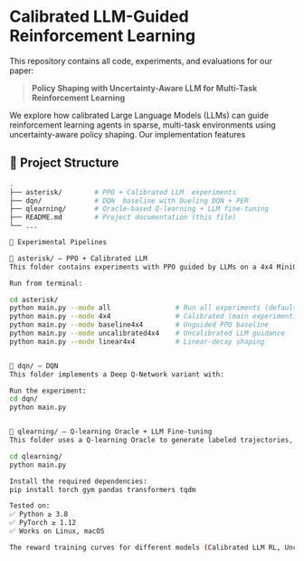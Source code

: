 # Calibrated LLM-Guided Reinforcement Learning

This repository contains all code, experiments, and evaluations for our paper:

> **Policy Shaping with Uncertainty-Aware LLM for Multi-Task Reinforcement Learning**

We explore how calibrated Large Language Models (LLMs) can guide reinforcement learning agents in sparse, multi-task environments using uncertainty-aware policy shaping. Our implementation features


## 📁 Project Structure

```bash
.
├── asterisk/        # PPO + Calibrated LLM  experiments
├── dqn/             # DQN  baseline with Dueling DQN + PER
├── qlearning/       # Oracle-based Q-learning + LLM fine-tuning
├── README.md        # Project documentation (this file)
└── ...

🧪 Experimental Pipelines

🔷 asterisk/ – PPO + Calibrated LLM
This folder contains experiments with PPO guided by LLMs on a 4x4 MiniGrid. It supports different policy shaping strategies.

Run from terminal:

cd asterisk/
python main.py --mode all                # Run all experiments (default: 4x4 calibrated)
python main.py --mode 4x4                # Calibrated (main experiment)
python main.py --mode baseline4x4        # Unguided PPO baseline
python main.py --mode uncalibrated4x4    # Uncalibrated LLM guidance
python main.py --mode linear4x4          # Linear-decay shaping


🔷 dqn/ – DQN
This folder implements a Deep Q-Network variant with:

Run the experiment:
cd dqn/
python main.py


🔷 qlearning/ – Q-learning Oracle + LLM Fine-tuning 
This folder uses a Q-learning Oracle to generate labeled trajectories, fine-tunes a BERT-based LLM using this data, and runs PPO guided by the calibrated LLM.

cd qlearning/
python main.py

Install the required dependencies:
pip install torch gym pandas transformers tqdm

Tested on:
✅ Python ≥ 3.8
✅ PyTorch ≥ 1.12
✅ Works on Linux, macOS

The reward training curves for different models (Calibrated LLM RL, Uncalibrated RL, Unguided PPO, Q-learning, DQN, etc.) are stored in CSV format and can be visualized using the provided plot.py script in the charts/ directory.
